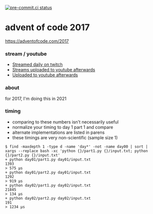 [![pre-commit.ci status](https://results.pre-commit.ci/badge/github/anthonywritescode/aoc2017/main.svg)](https://results.pre-commit.ci/latest/github/anthonywritescode/aoc2017/main)

advent of code 2017
===================

https://adventofcode.com/2017

### stream / youtube

- [Streamed daily on twitch](https://twitch.tv/anthonywritescode)
- [Streams uploaded to youtube afterwards](https://www.youtube.com/channel/UChPxcypesw8L-iqltstSI4Q)
- [Uploaded to youtube afterwards](https://www.youtube.com/anthonywritescode)

### about

for 2017, I'm doing this in 2021

### timing

- comparing to these numbers isn't necessarily useful
- normalize your timing to day 1 part 1 and compare
- alternate implementations are listed in parens
- these timings are very non-scientific (sample size 1)

```console
$ find -maxdepth 1 -type d -name 'day*' -not -name day00 | sort | xargs --replace bash -xc 'python {}/part1.py {}/input.txt; python {}/part2.py {}/input.txt'
+ python day01/part1.py day01/input.txt
1393
> 575 μs
+ python day01/part2.py day01/input.txt
1292
> 919 μs
+ python day02/part1.py day02/input.txt
21845
> 134 μs
+ python day02/part2.py day02/input.txt
191
> 1234 μs
```
